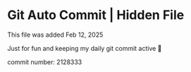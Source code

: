 # Git Auto Commit | Hidden File

This file was added Feb 12, 2025

Just for fun and keeping my daily git commit active 🤪

commit number: 2128333
